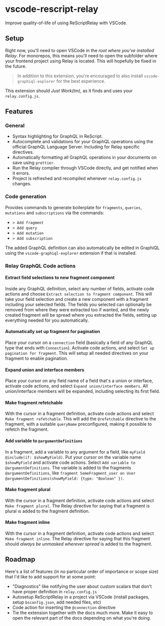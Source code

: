 # vscode-rescript-relay

Improve quality-of-life of using ReScriptRelay with VSCode.

## Setup

Right now, you'll need to open VSCode in the _root where you've installed Relay_. For monorepos, this means you'll need to open the subfolder where your frontend project using Relay is located. This will hopefully be fixed in the future.

> In addition to this extension, you're encouraged to also install `vscode-graphiql-explorer` for the best experience.

This extension should _Just Work(tm)_, as it finds and uses your `relay.config.js`.

## Features

### General

- Syntax highlighting for GraphQL in ReScript.
- Autocomplete and validations for your GraphQL operations using the official GraphQL Language Server. Including for Relay specific directives.
- Automatically formatting all GraphQL operations in your documents on save using `prettier`.
- Run the Relay compiler through VSCode directly, and get notified when it errors.
- Project is refreshed and recompiled whenever `relay.config.js` changes.

### Code generation

Provides commands to generate boilerplate for `fragments`, `queries`, `mutations` and `subscriptions` via the commands:

- `> Add fragment`
- `> Add query`
- `> Add mutation`
- `> Add subscription`

The added GraphQL definition can also automatically be edited in GraphiQL using the `vscode-graphiql-explorer` extension if that is installed.

### Relay GraphQL Code actions

#### Extract field selections to new fragment component

Inside any GraphQL definition, select any number of fields, activate code actions and choose `Extract selection to fragment component`. This will take your field selection and create a new component with a fragment including your selected fields. The fields you selected can optionally be removed from where they were extracted too if wanted, and the newly created fragment will be spread where you extracted the fields, setting up everything needed for you automatically.

#### Automatically set up fragment for pagination

Place your cursor on a `connection` field (basically a field of any GraphQL type that ends with `Connection`). Activate code actions, and select `Set up pagination for fragment`. This will setup all needed directives on your fragment to enable pagination.

#### Expand union and interface members

Place your cursor on any field name of a field that's a union or interface, activate code actions, and select `Expand union/interface members`. All union/interface members will be expanded, including selecting its first field.

#### Make fragment refetchable

With the cursor in a fragment definition, activate code actions and select `Make fragment refetchable`. This will add the `@refetchable` directive to the fragment, with a suitable `queryName` preconfigured, making it possible to refetch the fragment.

#### Add variable to `@argumentDefinitions`

In a fragment, add a variable to any argument for a field, like `myField @include(if: $showMyField)`. Put your cursor on the variable name `$showMyField` and activate code actions. Select `Add variable to @argumentDefinitions`. The variable is added to the fragments `@argumentDefinitions`, like `fragment SomeFragment_user on User @argumentDefinitions(showMyField: {type: "Boolean" })`.

#### Make fragment plural

With the cursor in a fragment definition, activate code actions and select `Make fragment plural`. The Relay directive for saying that a fragment is plural ıs added to the fragment definition.

#### Make fragment inline

With the cursor in a fragment definition, activate code actions and select `Make fragment inline`. The Relay directive for saying that this fragment should _always be unmasked wherever spread_ is added to the fragment.

## Roadmap

Here's a list of features (in no particular order of importance or scope size) that I'd like to add support for at some point:

- "Diagnostics" like notifying the user about custom scalars that don't have proper definition in `relay.config.js`
- Autosetup ReScriptRelay in a project via VSCode (install packages, setup `bsconfig.json`, add needed files, etc)
- Code action for inserting the `@connection` directive
- Tie the extension together with the docs much more. Make it easy to open the relevant part of the docs depending on what you're doing.
